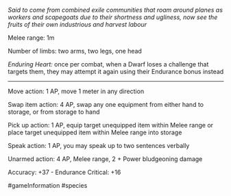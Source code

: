 *Said to come from combined exile communities that roam around planes as workers and scapegoats due to their shortness and ugliness, now see the fruits of their own industrious and harvest labour*

Melee range: 1m

Number of limbs: two arms, two legs, one head

*Enduring Heart:* once per combat, when a Dwarf loses a challenge that targets them, they may attempt it again using their Endurance bonus instead

---

Move action: 1 AP, move 1 meter in any direction

Swap item action: 4 AP, swap any one equipment from either hand to storage, or from storage to hand

Pick up action: 1 AP, equip target unequipped item within Melee range or place target unequipped item within Melee range into storage

Speak action: 1 AP, you may speak up to two sentences verbally

Unarmed action: 4 AP, Melee range, 2 + Power bludgeoning damage

Accuracy: +37 - Endurance
Critical: +16

#gameInformation #species